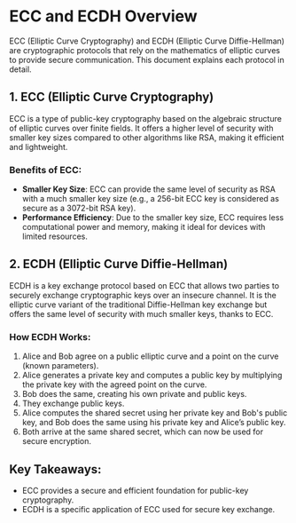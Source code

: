 # ECC and ECDH Overview

ECC (Elliptic Curve Cryptography) and ECDH (Elliptic Curve Diffie-Hellman) are cryptographic protocols that rely on the mathematics of elliptic curves to provide secure communication. This document explains each protocol in detail.

## 1. ECC (Elliptic Curve Cryptography)

ECC is a type of public-key cryptography based on the algebraic structure of elliptic curves over finite fields. It offers a higher level of security with smaller key sizes compared to other algorithms like RSA, making it efficient and lightweight. 

### Benefits of ECC:
- **Smaller Key Size**: ECC can provide the same level of security as RSA with a much smaller key size (e.g., a 256-bit ECC key is considered as secure as a 3072-bit RSA key).
- **Performance Efficiency**: Due to the smaller key size, ECC requires less computational power and memory, making it ideal for devices with limited resources.

## 2. ECDH (Elliptic Curve Diffie-Hellman)

ECDH is a key exchange protocol based on ECC that allows two parties to securely exchange cryptographic keys over an insecure channel. It is the elliptic curve variant of the traditional Diffie-Hellman key exchange but offers the same level of security with much smaller keys, thanks to ECC.

### How ECDH Works:
1. Alice and Bob agree on a public elliptic curve and a point on the curve (known parameters).
2. Alice generates a private key and computes a public key by multiplying the private key with the agreed point on the curve.
3. Bob does the same, creating his own private and public keys.
4. They exchange public keys.
5. Alice computes the shared secret using her private key and Bob's public key, and Bob does the same using his private key and Alice’s public key.
6. Both arrive at the same shared secret, which can now be used for secure encryption.


## Key Takeaways:
- ECC provides a secure and efficient foundation for public-key cryptography.
- ECDH is a specific application of ECC used for secure key exchange.

